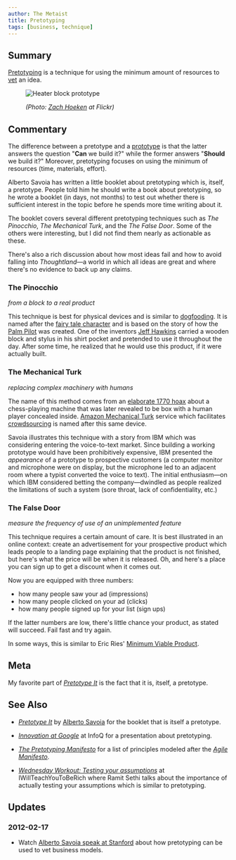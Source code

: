 ```yaml
---
author: The Metaist
title: Pretotyping
tags: [business, technique]
---
```


## Summary

<div class="entry-summary" markdown="1">

[Pretotyping][1] is a technique for using the minimum amount of resources to
[vet](http://en.wikipedia.org/wiki/Vetting) an idea.

</div>

<figure markdown="1">

![Heater block prototype]({{thumbnail}})

<figcaption>
  <address markdown="1">

(Photo: [Zach Hoeken](http://www.flickr.com/photos/hoeken/3301411563/) at Flickr)</address>

</figcaption>
</figure><!--more-->

## Commentary

The difference between a pretotype and a [prototype](http://en.wikipedia.org/wiki/Prototype)
is that the latter answers the question "**Can** we build it?" while the former
answers "**Should** we build it?" Moreover, pretotyping focuses on using the
minimum of resources (time, materials, effort).

Alberto Savoia has written a little booklet about pretotyping which is,
itself, a pretotype. People told him he should write a book about pretotyping,
so he wrote a booklet (in days, not months) to test out whether there is
sufficient interest in the topic before he spends more time writing about it.

The booklet covers several different pretotyping techniques such as
_The Pinocchio_, _The Mechanical Turk_, and the _The False Door_.
Some of the others were interesting, but I did not find them nearly
as actionable as these.

There's also a rich discussion about how most ideas fail and how to avoid
falling into _Thoughtland_&mdash;a world in which all ideas are great and where
there's no evidence to back up any claims.

### The Pinocchio

_from a block to a real product_

This technique is best for physical devices and is similar to
[dogfooding](http://en.wikipedia.org/wiki/Eating_your_own_dog_food). It is named
after the [fairy tale character](http://en.wikipedia.org/wiki/The_Adventures_of_Pinocchio)
and is based on the story of how the [Palm Pilot](<http://en.wikipedia.org/wiki/Palm_(PDA)#Initial_development>)
was created. One of the inventors [Jeff Hawkins](http://en.wikipedia.org/wiki/Jeff_Hawkins)
carried a wooden block and stylus in his shirt pocket and pretended to use it
throughout the day. After some time, he realized that he would use this product,
if it were actually built.

### The Mechanical Turk

_replacing complex machinery with humans_

The name of this method comes from an [elaborate 1770 hoax](http://en.wikipedia.org/wiki/The_Turk)
about a chess-playing machine that was later revealed to be box with a human player concealed
inside. [Amazon Mechanical Turk](http://www.mturk.com/) service which facilitates
[crowdsourcing](/blog/2009/12/crowdsourcing-crowd-wisdom.html) is named after this
same device.

Savoia illustrates this technique with a story from IBM which was considering entering
the voice-to-text market. Since building a working prototype would have been prohibitively
expensive, IBM presented the _appearance_ of a prototype to prospective customers
(a computer monitor and microphone were on display, but the microphone led to an adjacent
room where a typist converted the voice to text). The initial enthusiasm&mdash;on
which IBM considered betting the company&mdash;dwindled as people realized the
limitations of such a system (sore throat, lack of confidentiality, etc.)

### The False Door

_measure the frequency of use of an unimplemented feature_

This technique requires a certain amount of care. It is best illustrated in an online
context: create an advertisement for your prospective product which leads people to
a landing page explaining that the product is not finished, but here's what the price
will be when it is released. Oh, and here's a place you can sign up to get a discount
when it comes out.

Now you are equipped with three numbers:

- how many people saw your ad (impressions)
- how many people clicked on your ad (clicks)
- how many people signed up for your list (sign ups)

If the latter numbers are low, there's little chance your product, as stated
will succeed. Fail fast and try again.

In some ways, this is similar to Eric Ries'
[Minimum Viable Product](https://venturehacks.com/minimum-viable-product).

## Meta

My favorite part of <cite>[Pretotype It][2]</cite> is the fact that
it is, itself, a pretotype.

## See Also

- <cite>[Pretotype It][2]</cite>
  by <span class="vcard fn">[Alberto Savoia]</span>
  for the booklet that is itself a pretotype.

- <cite>[Innovation at Google]</cite>
  at <span class="vcard org fn">InfoQ</span>
  for a presentation about pretotyping.

- <cite>[The Pretotyping Manifesto]</cite>
  for a list of principles modeled after the
  <cite>[Agile Manifesto](http://agilemanifesto.org/)</cite>.

- <cite>[Wednesday Workout: Testing your assumptions]</cite>
  at <span class="vcard org fn">IWillTeachYouToBeRich</span>
  where <span class="vcard fn">Ramit Sethi</span> talks about the importance
  of actually testing your assumptions which is similar to pretotyping.

[1]: http://www.pretotyping.org/
[2]: https://docs.google.com/viewer?a=v&pid=explorer&chrome=true&srcid=0B0QztbuDlKs_NzBjYWNiOGQtNmQyNi00OWE2LWI2YzktN2Y3YTEzM2VjYTNj&hl=en_US&pli=1
[Alberto Savoia]: http://pretotyping.blogspot.com/
[Innovation at Google]: http://www.infoq.com/presentations/QCon-Keynote-Innovation-at-Google
[The Pretotyping Manifesto]: https://web.archive.org/web/20110430052925/https://www.pretotyping.org/the-pretotyping-manifesto-1
[Wednesday Workout: Testing your assumptions]: https://web.archive.org/web/20110903181319/http://www.iwillteachyoutoberich.com/blog/wednesday-workout-testing-your-assumptions/

## Updates

### <span class="rel-date" title="2012-02-17T13:56:00-05:00">2012-02-17</span>

- Watch [Alberto Savoia speak at Stanford](http://www.youtube.com/watch?v=t4AqxNekecY)
  about how pretotyping can be used to vet business models.
